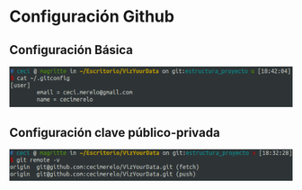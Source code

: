 # Configuración Github

## Configuración Básica

![git config](img/git_config.png)

## Configuración clave público-privada

![git remote](img/git_remote.png)
